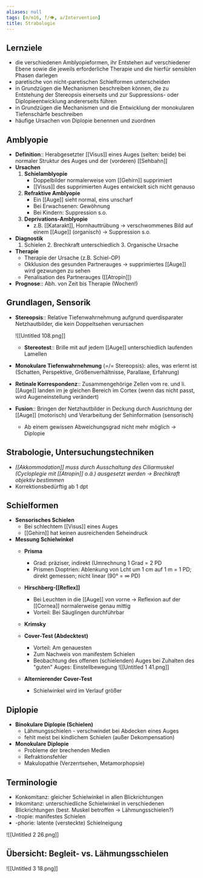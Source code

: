 ```yaml
---
aliases: null
tags: [m/m16, f/👁️, a/Intervention]
title: Strabologie
---
```


## Lernziele

- die verschiedenen Amblyopieformen, ihr Entstehen auf verschiedener Ebene sowie die jeweils erforderliche Therapie und die hierfür sensiblen Phasen darlegen
- paretische von nicht-paretischen Schielformen unterscheiden
- in Grundzügen die Mechanismen beschreiben können, die zu Entstehung der Stereopsis einerseits und zur Suppressions- oder Diplopieentwicklung andererseits führen
- in Grundzügen die Mechanismen und die Entwicklung der monokularen Tiefenschärfe beschreiben
- häufige Ursachen von Diplopie benennen und zuordnen

## Amblyopie

- **Definition**:: Herabgesetzter [[Visus]] eines Auges (selten: beide) bei normaler Struktur des Auges und der (vorderen) [[Sehbahn]]
- **Ursachen**
    1. **Schielamblyopie**
        - Doppelbilder normalerweise vom [[Gehirn]] supprimiert
        - [[Visus]] des supprimierten Auges entwickelt sich nicht genauso
    2. **Refraktive Amblyopie**
        - Ein [[Auge]] sieht normal, eins unscharf
        - Bei Erwachsenen: Gewöhnung
        - Bei Kindern: Suppression s.o.
    3. **Deprivations-Amblyopie**
        - z.B. [[Katarakt]], Hornhauttrübung → verschwommenes Bild auf einem [[Auge]] (organisch) → Suppression s.o.
- **Diagnostik**
    1. Schielen    2. Brechkraft unterschiedlich    3. Organische Ursache
- **Therapie**
    - Therapie der Ursache (z.B. Schiel-OP)
    - Okklusion des gesunden Partnerauges → supprimiertes [[Auge]] wird gezwungen zu sehen
    - Penalisation des Partnerauges ([[Atropin]])
- **Prognose**:: Abh. von Zeit bis Therapie (Wochen!)

## Grundlagen, Sensorik

- **Stereopsis**:: Relative Tiefenwahrnehmung aufgrund querdisparater Netzhautbilder, die kein Doppeltsehen verursachen

    ![[Untitled 108.png]]

    - **Stereotest**:: Brille mit auf jedem [[Auge]] unterschiedlich laufenden Lamellen
- **Monokulare Tiefenwahrnehmung** (=/= Stereopsis): alles, was erlernt ist (Schatten, Perspektive, Größenverhältnisse, Parallaxe, Erfahrung)
- **Retinale Korrespondenz**:: Zusammengehörige Zellen vom re. und li. [[Auge]] landen im je gleichen Bereich im Cortex (wenn das nicht passt, wird Augeneinstellung verändert)
- **Fusion**:: Bringen der Netzhautbilder in Deckung durch Ausrichtung der [[Auge]] (motorisch) und Verarbeitung der Sehinformation (sensorisch)
    - Ab einem gewissen Abweichungsgrad nicht mehr möglich → Diplopie

## Strabologie, Untersuchungstechniken

- *[[Akkommodation]] muss durch Ausschaltung des Ciliarmuskel (Cycloplegie mit [[Atropin]] o.ä.) ausgesetzt werden → Brechkraft objektiv bestimmen*
- Korrektionsbedürftig ab 1 dpt

## Schielformen

- **Sensorisches Schielen**
    - Bei schlechtem [[Visus]] eines Auges
    - [[Gehirn]] hat keinen ausreichenden Seheindruck
- **Messung Schielwinkel**
    - **Prisma**
        - Grad: präziser, indirekt (Umrechnung 1 Grad = 2 PD
        - Prismen Dioptrien: Ablenkung von Lcht um 1 cm auf 1 m = 1 PD; direkt gemessen; nicht linear (90° = ∞ PD)
    - **Hirschberg-[[Reflex]]**
        - Bei Leuchten in die [[Auge]] von vorne → Reflexion auf der [[Cornea]] normalerweise genau mittig
        - Vorteil: Bei Säuglingen durchführbar
    - **Krimsky**
    - **Cover-Test (Abdecktest)**
        - Vorteil: Am genauesten
        - Zum Nachweis von manifestem Schielen
        - Beobachtung des offenen (schielenden) Auges bei Zuhalten des "guten" Auges: Einstellbewegung
        ![[Untitled 1 41.png]]

    - **Alternierender Cover-Test**
        - Schielwinkel wird im Verlauf größer

## Diplopie

- **Binokulare Diplopie (Schielen)**
    - Lähmungsschielen    - verschwindet bei Abdecken eines Auges
    - fehlt meist bei kindlichem Schielen (außer Dekompensation)
- **Monokulare Diplopie**
    - Probleme der brechenden Medien
    - Refraktionsfehler
    - Makulopathie (Verzerrtsehen, Metamorphopsie)

## Terminologie

- Konkomitanz: gleicher Schielwinkel in allen Blickrichtungen
- Inkomitanz: unterschiedliche Schielwinkel in verschiedenen Blickrichtungen (best. Muskel betroffen → Lähmungsschielen?)
- -tropie: manifestes Schielen
- -phorie: latente (versteckte) Schielneigung

![[Untitled 2 26.png]]

## Übersicht: Begleit- vs. Lähmungsschielen

![[Untitled 3 18.png]]

